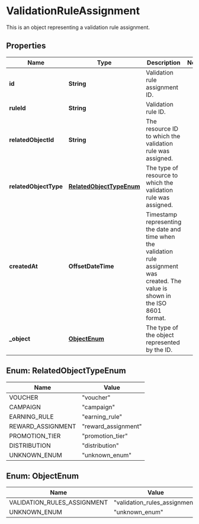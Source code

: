 

# ValidationRuleAssignment

This is an object representing a validation rule assignment.

## Properties

| Name | Type | Description | Notes |
|------------ | ------------- | ------------- | -------------|
|**id** | **String** | Validation rule assignment ID. |  |
|**ruleId** | **String** | Validation rule ID. |  |
|**relatedObjectId** | **String** | The resource ID to which the validation rule was assigned. |  |
|**relatedObjectType** | [**RelatedObjectTypeEnum**](#RelatedObjectTypeEnum) | The type of resource to which the validation rule was assigned. |  |
|**createdAt** | **OffsetDateTime** | Timestamp representing the date and time when the validation rule assignment was created. The value is shown in the ISO 8601 format. |  |
|**_object** | [**ObjectEnum**](#ObjectEnum) | The type of the object represented by the ID. |  |



## Enum: RelatedObjectTypeEnum

| Name | Value |
|---- | -----|
| VOUCHER | &quot;voucher&quot; |
| CAMPAIGN | &quot;campaign&quot; |
| EARNING_RULE | &quot;earning_rule&quot; |
| REWARD_ASSIGNMENT | &quot;reward_assignment&quot; |
| PROMOTION_TIER | &quot;promotion_tier&quot; |
| DISTRIBUTION | &quot;distribution&quot; |
| UNKNOWN_ENUM | &quot;unknown_enum&quot; |



## Enum: ObjectEnum

| Name | Value |
|---- | -----|
| VALIDATION_RULES_ASSIGNMENT | &quot;validation_rules_assignment&quot; |
| UNKNOWN_ENUM | &quot;unknown_enum&quot; |



